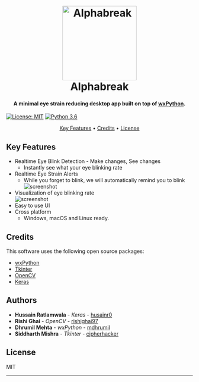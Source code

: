 <h1 align="center">
  <br>
  <a href="#"><img src="https://user-images.githubusercontent.com/32537300/52173372-5fb27d00-27a9-11e9-8442-017d403af782.PNG" alt="Alphabreak" width="200"></a>
  <br>
  Alphabreak
  <br>
</h1>

<h4 align="center">A minimal eye strain reducing desktop app built on top of <a href="https://wxpython.org/" target="_blank">wxPython</a>.</h4>

[![License: MIT](https://img.shields.io/badge/License-MIT-yellow.svg)](https://opensource.org/licenses/MIT)  [![Python 3.6](https://img.shields.io/badge/python-3.6-blue.svg)](https://www.python.org/downloads/release/python-360/)
 

<p align="center">
  <a href="#key-features">Key Features</a> •
  <a href="#credits">Credits</a> •
  <a href="#license">License</a>
</p>

## Key Features

* Realtime Eye Blink Detection - Make changes, See changes
  - Instantly see what your eye blinking rate 
* Realtime Eye Strain Alerts
  - While you forget to blink, we will automatically remind you to blink
![screenshot](https://user-images.githubusercontent.com/32537300/52173765-6690be00-27b0-11e9-958e-97e105cae3ef.gif)
* Visualization of eye blinking rate  
![screenshot](https://user-images.githubusercontent.com/32537300/52173757-49f48600-27b0-11e9-8101-871ac36e22a7.gif)
* Easy to use UI
* Cross platform
  - Windows, macOS and Linux ready.

## Credits

This software uses the following open source packages:

- [wxPython](https://wxpython.org/)
- [Tkinter](https://wiki.python.org/moin/TkInter)
- [OpenCV](https://opencv.org/)
- [Keras](https://keras.io/)

## Authors
* **Hussain Ratlamwala** - *Keras* - [husainr0](https://github.com/husainr)
* **Rishi Ghai** - *OpenCV* - [rishighai97](https://github.com/rishighai97)
* **Dhrumil Mehta** - *wxPython* - [mdhrumil](https://github.com/mdhrumil)
* **Siddharth Mishra** - *Tkinter* - [cipherhacker](https://github.com/cipherhacker)

## License

MIT

---
